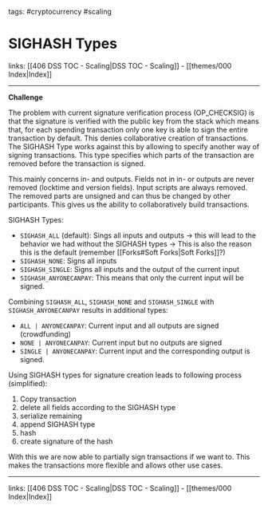 tags: #cryptocurrency #scaling

# SIGHASH Types

links: [[406 DSS TOC - Scaling|DSS TOC - Scaling]] - [[themes/000 Index|Index]]

---

**Challenge**

The problem with current signature verification process (OP_CHECKSIG) is that the signature is verified with the public key from the stack which means that, for each spending transaction only one key is able to sign the entire transaction by default. This denies collaborative creation of transactions. The SIGHASH Type works against this by allowing to specify another way of signing transactions. This type specifies which parts of the transaction are removed before the transaction is signed.

This mainly concerns in- and outputs. Fields not in in- or outputs are never removed (locktime and version fields). Input scripts are always removed. The removed parts are unsigned and can thus be changed by other participants. This gives us the ability to collaboratively build transactions.

SIGHASH Types:

- `SIGHASH_ALL` (default): Sings all inputs and outputs $\rightarrow$ this will lead to the behavior we had without the SIGHASH types $\rightarrow$ This is also the reason this is the default (remember [[Forks#Soft Forks|Soft Forks]]?)
- `SIGHASH_NONE`: Signs all inputs
- `SIGHASH_SINGLE`: Signs all inputs and the output of the current input
- `SIGHASH_ANYONECANPAY`: This means that only the current input will be signed.

Combining `SIGHASH_ALL`, `SIGHASH_NONE` and `SIGHASH_SINGLE` with `SIGHASH_ANYONECANPAY` results in additional types:

- `ALL | ANYONECANPAY`: Current input and all outputs are signed (crowdfunding)
- `NONE | ANYONECANPAY`: Current input but no outputs are signed
- `SINGLE | ANYONECANPAY`: Current input and the corresponding output is signed.

Using SIGHASH types for signature creation leads to following process (simplified):

1. Copy transaction
2. delete all fields according to the SIGHASH type
3. serialize remaining
4. append SIGHASH type
5. hash
6. create signature of the hash

With this we are now able to partially sign transactions if we want to. This makes the transactions more flexible and allows other use cases.

---
links: [[406 DSS TOC - Scaling|DSS TOC - Scaling]] - [[themes/000 Index|Index]]